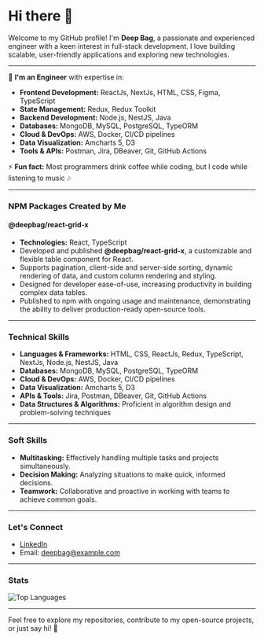 # Hi there 👋

Welcome to my GitHub profile! I'm **Deep Bag**, a passionate and experienced engineer with a keen interest in full-stack development. I love building scalable, user-friendly applications and exploring new technologies.

---

🔭 **I'm an Engineer** with expertise in:

- **Frontend Development:** ReactJs, NextJs, HTML, CSS, Figma, TypeScript
- **State Management:** Redux, Redux Toolkit
- **Backend Development:** Node.js, NestJS, Java
- **Databases:** MongoDB, MySQL, PostgreSQL, TypeORM
- **Cloud & DevOps:** AWS, Docker, CI/CD pipelines
- **Data Visualization:** Amcharts 5, D3
- **Tools & APIs:** Postman, Jira, DBeaver, Git, GitHub Actions

⚡ **Fun fact:** Most programmers drink coffee while coding, but I code while listening to music 🎶

---

### NPM Packages Created by Me

#### **@deepbag/react-grid-x**
- **Technologies:** React, TypeScript
- Developed and published **@deepbag/react-grid-x**, a customizable and flexible table component for React.
- Supports pagination, client-side and server-side sorting, dynamic rendering of data, and custom column rendering and styling.
- Designed for developer ease-of-use, increasing productivity in building complex data tables.
- Published to npm with ongoing usage and maintenance, demonstrating the ability to deliver production-ready open-source tools.

---

### Technical Skills

- **Languages & Frameworks:** HTML, CSS, ReactJs, Redux, TypeScript, NextJs, Node.js, NestJS, Java
- **Databases:** MongoDB, MySQL, PostgreSQL, TypeORM
- **Cloud & DevOps:** AWS, Docker, CI/CD pipelines
- **Data Visualization:** Amcharts 5, D3
- **APIs & Tools:** Jira, Postman, DBeaver, Git, GitHub Actions
- **Data Structures & Algorithms:** Proficient in algorithm design and problem-solving techniques

---

### Soft Skills

- **Multitasking:** Effectively handling multiple tasks and projects simultaneously.
- **Decision Making:** Analyzing situations to make quick, informed decisions.
- **Teamwork:** Collaborative and proactive in working with teams to achieve common goals.

---

### Let's Connect

- [LinkedIn](https://www.linkedin.com/in/deepbag/)
- Email: deepbag@example.com

---

### Stats

![Top Languages](https://github-readme-stats.vercel.app/api/top-langs?username=deepbag&show_icons=true&locale=en&layout=compact)

---

Feel free to explore my repositories, contribute to my open-source projects, or just say hi! 🙌
